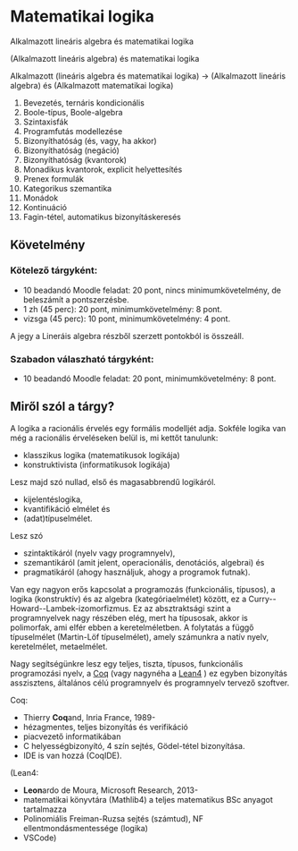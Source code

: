 #  Matematikai logika
Alkalmazott lineáris algebra és matematikai logika

(Alkalmazott lineáris algebra) és matematikai logika

Alkalmazott (lineáris algebra és matematikai logika) -> (Alkalmazott lineáris algebra) és (Alkalmazott matematikai logika)

1. Bevezetés, ternáris kondicionális
2. Boole-típus, Boole-algebra
3. Szintaxisfák
4. Programfutás modellezése
5. Bizonyíthatóság (és, vagy, ha akkor)
6. Bizonyíthatóság (negáció)
7. Bizonyíthatóság (kvantorok)
8. Monadikus kvantorok, explicit helyettesítés
9. Prenex formulák
10. Kategorikus szemantika
11. Monádok
12. Kontinuáció
13. Fagin-tétel, automatikus bizonyításkeresés

## Követelmény

### Kötelező tárgyként: 

* 10 beadandó Moodle feladat: 20 pont, nincs minimumkövetelmény, de beleszámít a pontszerzésbe.
* 1 zh (45 perc): 20 pont, minimumkövetelmény: 8 pont. 
* vizsga (45 perc): 10 pont, minimumkövetelmény: 4 pont.

A jegy a Lineráis algebra részből szerzett pontokból is összeáll.

### Szabadon válaszható tárgyként: 

* 10 beadandó Moodle feladat: 20 pont, minimumkövetelmény: 8 pont.

## Miről szól a tárgy?

A logika a racionális érvelés egy formális modelljét adja. Sokféle logika van még a racionális érveléseken belül is, mi kettőt tanulunk:

* klasszikus logika (matematikusok logikája)
* konstruktivista (informatikusok logikája)

Lesz majd szó nullad, első és magasabbrendű logikáról. 

* kijelentéslogika,
* kvantifikáció elmélet és
* (adat)típuselmélet.

Lesz szó 

* szintaktikáról (nyelv vagy programnyelv),
* szemantikáról (amit jelent, operacionális, denotációs, algebrai) és
* pragmatikáról (ahogy használjuk, ahogy a programok futnak).

Van egy nagyon erős kapcsolat a programozás (funkcionális, típusos), a logika (konstruktív) és az algebra (kategóriaelmélet) között, ez a Curry--Howard--Lambek-izomorfizmus. Ez az absztraktsági szint a programnyelvek nagy részében elég, mert ha típusosak, akkor is polimorfak, ami elfér ebben a keretelméletben. A folytatás a függő típuselmélet (Martin-Löf típuselmélet), amely számunkra a natív nyelv, keretelmélet, metaelmélet.

Nagy segítségünkre lesz egy teljes, tiszta, típusos, funkcionális programozási nyelv, a [Coq](https://coq.inria.fr/) (vagy nagynéha a [Lean4](https://leanprover.github.io/theorem_proving_in_lean4/) ) ez egyben bizonyítás asszisztens, általános célú programnyelv és programnyelv tervező szoftver.  

Coq:

* Thierry **Coq**and, Inria France, 1989-
* hézagmentes, teljes bizonyítás és verifikáció
* piacvezető informatikában
* C helyességbizonyító, 4 szín sejtés, Gödel-tétel bizonyítása.
* IDE is van hozzá (CoqIDE).

(Lean4:

* **Leon**ardo de Moura, Microsoft Research, 2013-
* matematikai könyvtára (Mathlib4) a teljes matematikus BSc anyagot tartalmazza
* Polinomiális Freiman-Ruzsa sejtés (számtud), NF ellentmondásmentessége (logika)
* VSCode)





